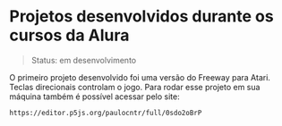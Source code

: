 # Projetos desenvolvidos durante os cursos da Alura

> Status: em desenvolvimento

O primeiro projeto desenvolvido foi uma versão do Freeway para Atari. Teclas direcionais controlam o jogo.
Para rodar esse projeto em sua máquina também é possível acessar pelo site:
```
https://editor.p5js.org/paulocntr/full/0sdo2oBrP
```
